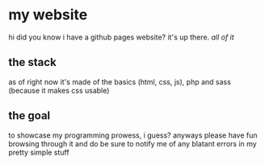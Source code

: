 # my website

hi did you know i have a github pages website? it's up there. *all of it*

## the stack

as of right now it's made of the basics (html, css, js), php and sass (because it makes css usable)

## the goal

to showcase my programming prowess, i guess? anyways please have fun browsing through it and do be sure to notify me of any blatant errors in my pretty simple stuff
